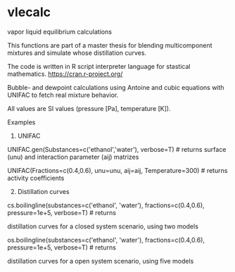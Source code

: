 # vlecalc
vapor liquid equilibrium calculations

This functions are part of a master thesis for blending multicomponent mixtures and simulate whose distillation curves.

The code is written in R script interpreter language for stastical mathematics.
https://cran.r-project.org/

Bubble- and dewpoint calculations using Antoine and cubic equations with UNIFAC to fetch real mixture behavior.

All values are SI values (pressure [Pa], temperature [K]).

Examples

1. UNIFAC

UNIFAC.gen(Substances=c('ethanol','water'), verbose=T) # returns surface (unu) and interaction parameter (aij) matrizes

UNIFAC(Fractions=c(0.4,0.6), unu=unu, aij=aij, Temperature=300) # returns activity coefficients

2. Distillation curves

cs.boilingline(substances=c('ethanol', 'water'), fractions=c(0.4,0.6), pressure=1e+5, verbose=T) # returns

distillation curves for a closed system scenario, using two models

os.boilingline(substances=c('ethanol', 'water'), fractions=c(0.4,0.6), pressure=1e+5, verbose=T) # returns 

distillation curves for a open system scenario, using five models
